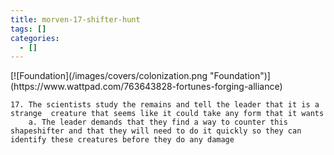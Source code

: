 ```yaml
---
title: morven-17-shifter-hunt
tags: []
categories:
  - []
---
```

<!-- more -->
<div class="center">[![Foundation](/images/covers/colonization.png "Foundation")](https://www.wattpad.com/763643828-fortunes-forging-alliance)</div>

	17. The scientists study the remains and tell the leader that it is a strange  creature that seems like it could take any form that it wants
		a. The leader demands that they find a way to counter this shapeshifter and that they will need to do it quickly so they can identify these creatures before they do any damage